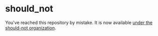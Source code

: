 # should_not

You've reached this repository by mistake.
It is now available [under the should-not organization](https://github.com/should-not/should_not).

